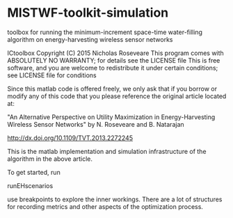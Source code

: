 # MISTWF-toolkit-simulation

toolbox for running the minimum-increment space-time water-filling algorithm on energy-harvesting wireless sensor networks

ICtoolbox Copyright (C) 2015 Nicholas Roseveare This program comes with ABSOLUTELY NO WARRANTY; for details see the LICENSE file This is free software, and you are welcome to redistribute it under certain conditions; see LICENSE file for conditions

Since this matlab code is offered freely, we only ask that if you borrow or modify any of this code that you please reference the original article located at:

"An Alternative Perspective on Utility Maximization in Energy-Harvesting Wireless Sensor Networks" 
by N. Roseveare and B. Natarajan

http://dx.doi.org/10.1109/TVT.2013.2272245

This is the matlab implementation and simulation infrastructure of the algorithm in the above article.

To get started, run

runEHscenarios

use breakpoints to explore the inner workings. There are a lot of structures for recording metrics and other aspects of the optimization process. 

